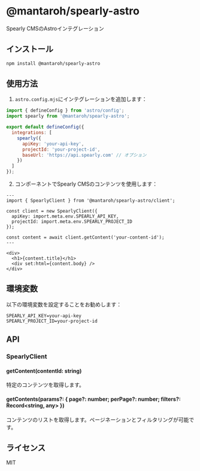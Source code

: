 # @mantaroh/spearly-astro

Spearly CMSのAstroインテグレーション

## インストール

```bash
npm install @mantaroh/spearly-astro
```

## 使用方法

1. `astro.config.mjs`にインテグレーションを追加します：

```js
import { defineConfig } from 'astro/config';
import spearly from '@mantaroh/spearly-astro';

export default defineConfig({
  integrations: [
    spearly({
      apiKey: 'your-api-key',
      projectId: 'your-project-id',
      baseUrl: 'https://api.spearly.com' // オプション
    })
  ]
});
```

2. コンポーネントでSpearly CMSのコンテンツを使用します：

```astro
---
import { SpearlyClient } from '@mantaroh/spearly-astro/client';

const client = new SpearlyClient({
  apiKey: import.meta.env.SPEARLY_API_KEY,
  projectId: import.meta.env.SPEARLY_PROJECT_ID
});

const content = await client.getContent('your-content-id');
---

<div>
  <h1>{content.title}</h1>
  <div set:html={content.body} />
</div>
```

## 環境変数

以下の環境変数を設定することをお勧めします：

```env
SPEARLY_API_KEY=your-api-key
SPEARLY_PROJECT_ID=your-project-id
```

## API

### SpearlyClient

#### getContent(contentId: string)

特定のコンテンツを取得します。

#### getContents(params?: { page?: number; perPage?: number; filters?: Record<string, any> })

コンテンツのリストを取得します。ページネーションとフィルタリングが可能です。

## ライセンス

MIT 